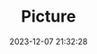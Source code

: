 ---
weight: 1
images:
- /images/edited/97.jpeg
title: Picture
date: 2023-12-07 21:32:28
tags: [luminarneo,work,ILCE-7M3,24.0]
---